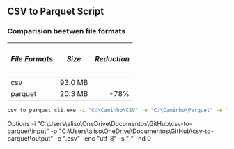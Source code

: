 <!-- filepath: /path/to/README.md -->
<link rel="stylesheet" type="text/css" href="custom.css">

## CSV to Parquet Script

### Comparision beetwen file formats

|<h5 align="center">File Formats</h5>|<h5 align="center">Size</h5>|<h5 align="center">Reduction</h5>|
|:------|-------:|-------:|
| csv    | 93.0 MB | |
| parquet | 20.3 MB | -78% |


```bash
csv_to_parquet_cli.exe -i "C:\Caminho\CSV" -o "C:\Caminho\Parquet" -e ".csv" -enc "utf-8" -s ";" -hd 0
```

Options
-i "C:\Users\aliso\OneDrive\Documentos\GitHub\csv-to-parquet\input" -o "C:\Users\aliso\OneDrive\Documentos\GitHub\csv-to-parquet\output" -e ".csv" -enc "utf-8" -s ";" -hd 0





